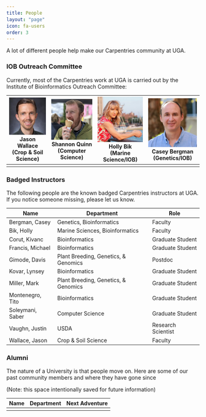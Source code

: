 ```yaml
---
title: People
layout: "page"
icon: fa-users
order: 3
---
```


A lot of different people help make our Carpentries community at UGA.

### IOB Outreach Committee
Currently, most of the Carpentries work at UGA is carried out by the Institute of Bioinformatics Outreach Committee:


| <img src="assets/images/JasonWallace.jpg" alt="Jason Wallace" width="200"><br>Jason Wallace <br>(Crop & Soil Science) | <img src="assets/images/ShannonQuinn.jpg" alt="Shannon Quinn" width="200"><br>Shannon Quinn <br>(Computer Science) | <img src="assets/images/HollyBik.jpg" alt="Holly Bik" width="200"><br>Holly Bik <br>(Marine Science/IOB) | <img src="assets/images/CaseyBergman.jpg" alt="Casey Bergman" width="200"><br>Casey Bergman <br>(Genetics/IOB) |
|---|---|---|---|
| | | | |


### Badged Instructors

The following people are the known badged Carpentries instructors at UGA. If you notice someone missing, please let us know.

|Name|Department|Role|
|---|---|---|
|Bergman, Casey|Genetics, Bioinformatics|Faculty|
|Bik, Holly|Marine Sciences, Bioinformatics|Faculty|
|Corut, Kivanc|Bioinformatics|Graduate Student|
|Francis, Michael|Bioinformatics|Graduate Student|
|Gimode, Davis|Plant Breeding, Genetics, & Genomics|Postdoc|
|Kovar, Lynsey|Bioinformatics|Graduate Student|
|Miller, Mark|Plant Breeding, Genetics, & Genomics|Graduate Student|
|Montenegro, Tito|Bioinformatics|Graduate Student|
|Soleymani, Saber|Computer Science|Graduate Student|
|Vaughn, Justin|USDA|Research Scientist|
|Wallace, Jason|Crop & Soil Science|Faculty|


### Alumni
The nature of a University is that people move on. Here are some of our past community members and where they have gone since

(Note: this space intentionally saved for future information)

|Name|Department|Next Adventure|
|---|---|---|
| | | |
